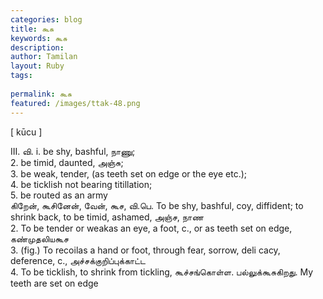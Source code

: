 ```yaml
---
categories: blog
title: கூசு
keywords: கூசு
description: 
author: Tamilan
layout: Ruby
tags: 
 
permalink: கூசு
featured: /images/ttak-48.png
---
```

  
[ kūcu ]  
  
III. வி. i. be shy, bashful, நாணு;  
2. be timid, daunted, அஞ்சு;  
3. be weak, tender, (as teeth set on edge or the eye etc.);  
4. be ticklish not bearing titillation;  
5. be routed as an army  
கிறேன், கூசினேன், வேன், கூச, வி.பெ. To be shy, bashful, coy, diffident; to shrink back, to be timid, ashamed, அஞ்ச, நாண  
2. To be tender or weakas an eye, a foot, c., or as teeth set on edge, கண்முதலியகூச  
3. (fig.) To recoilas a hand or foot, through fear, sorrow, deli cacy, deference, c., அச்சக்குறிப்புக்காட்ட  
4. To be ticklish, to shrink from tickling, கூச்சங்கொள்ள. பல்லுக்கூசுகிறது. My teeth are set on edge